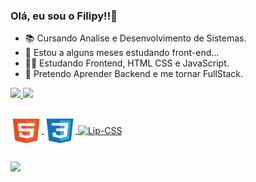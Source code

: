 ### Olá, eu sou o Filipy!!👋

<!--
**FilipyJ/FilipyJ** is a ✨ _special_ ✨ repository because its `README.md` (this file) appears on your GitHub profile.

Here are some ideas to get you started:
-->
- 📚 Cursando Analise e Desenvolvimento de Sistemas.
- 🌱 Estou a alguns meses estudando front-end...
- 🙋‍♂️ Estudando Frontend, HTML CSS e JavaScript.
- 🤔 Pretendo Aprender Backend e me tornar FullStack. 
<!-- - 💬 Ask me about ...
- 📫 How to reach me: ...
- 😄 Pronouns: ...
- ⚡ Fun fact: ...
 -->
 
  <div>
  <a href="https://github.com/FilipyJ">
  <img height="180em" src="https://github-readme-stats.vercel.app/api?username=FilipyJ&show_icons=true&theme=dark&include_all_commits=true&count_private=true"/>
  <img height="180em" src="https://github-readme-stats.vercel.app/api/top-langs/?username=FilipyJ&layout=compact&langs_count=7&theme=dark"/>

  
  ##
 

 <div style="margin-bottom: 0px">
  <img align="center" alt="Lip-HTML" height="40" width="50" src="https://raw.githubusercontent.com/devicons/devicon/master/icons/html5/html5-original.svg">
  <img align="center" alt="Lip-CSS" height="40" width="50" src="https://raw.githubusercontent.com/devicons/devicon/master/icons/css3/css3-original.svg">
 
<img align="center" alt="Lip-CSS" height="40" width="50" src="https://cdn.jsdelivr.net/gh/devicons/devicon/icons/javascript/javascript-original.svg"> 
 
 </div>
 
</div>


  ##
  
  <a href="josephfilipy@gmail.com"><img src="https://img.shields.io/badge/-Gmail-%23333?style=for-the-badge&logo=gmail&logoColor=white" target="_blank"></a>
  
  

  

